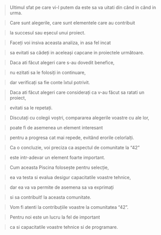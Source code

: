> Ultimul sfat pe care vi-l putem da este sa va uitati din când in când in urma.

> Care sunt alegerile, care sunt elementele care au contribuit

> la succesul sau eșecul unui proiect.

> Faceți voi insiva aceasta analiza, in asa fel incat

> sa evitati sa cădeți in aceleași capcane in proiectele următoare.

> Daca ati făcut alegeri care s-au dovedit benefice,

> nu ezitati sa le folosiți in continuare,

> dar verificați sa fie conte	îxtul potrivit.	

> Daca ati făcut alegeri care considerați ca v-au făcut sa ratati un proiect,

> evitati sa le repetați.

> Discutați cu colegii voștri, compararea alegerile voastre cu ale lor,

> poate fi de asemenea un element interesant

> pentru a progresa cat mai repede, evitând erorile celorlalți.

> Ca o concluzie, voi preciza ca aspectul de comunitate la “42”

> este intr-adevar un element foarte important.

> Cum aceasta Piscina folosește pentru selecție,

> ea va testa si evalua desigur capacitatile voastre tehnice,

> dar ea va va permite de asemena sa va exprimați

> si sa contribuit! la aceasta comunitate.

> Vom fi atenti la contribuțiile voastre la comunitatea “42”.

> Pentru noi este un lucru la fel de important

> ca si capacitatile voastre tehnice si de programare.